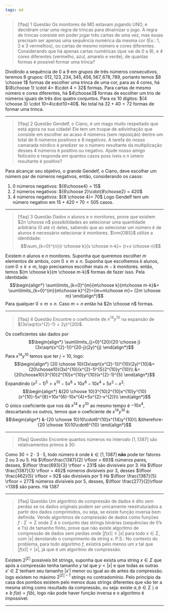```yaml
---
tags: md
---
```

> [!faq] 1 Questão
> Os monitores de MD estavam jogando UNO, e decidiram criar uma regra de trincas para dinamizar o jogo. A regra de trincas consiste em poder jogar três cartas de uma vez, mas essas precisam ser apenas uma sequência numérica da mesma cor (Ex.: 1, 2 e 3 vermelhos), ou cartas de mesmo número e cores diferentes. Considerando que há apenas cartas numéricas (que vai de 0 a 9), e 4 cores  diferentes (vermelho, azul, amarelo e verde), de quantas formas  é possível formar uma trinca?
>

Dividindo a sequência de $0$ a $9$ em grupos de três números consecutivos, teremos $8$ grupos: $012,123,234,345,456,567,678,789$, portanto temos $8 \choose 1$ formas de escolher uma trinca de uma cor, para as $4$ cores, há ${8\choose 1} \cdot 4= 8\cdot 4 = 32$ formas. Para cartas de mesmo número e cores diferentes, há $4\choose3$ formas de escolher um trio de números iguais de três dos quatro conjuntos. Para os $10$ dígitos: ${4 \choose 3} \cdot 10=4\cdot10=40$. No total há $32+40=72$ formas de formar uma trinca.
___

> [!faq] 2 Questão
> Gendelf, o Ciano, é um mago muito respeitado que está agora na sua cidade! Ele tem um truque de adivinhação que consiste em escolher ao acaso 4 números (sem reposição) dentre um total de 6 números positivos e 8 negativos. A tarefa do nosso camarada nórdico é predizer se o número resultante da multiplicação desses 4 números é positivo ou negativo. Ajude nosso amigo feiticeiro e responda em quantos casos poss ́ıveis o n ́umero resultante é positivo?

Para alcançar seu objetivo, o grande Gendelf, o Ciano, deve escolher um número par de números negativos, então, considerando os casos:
1. $0$ números negativos: ${6\choose4} = 15$
2. $2$ números negativos: ${6\choose 2}\cdot{8\choose2} = 420$
3. $4$ números negativos: ${8 \choose 4}= 70$
Logo Gendelf tem um número negativo em $15+420+70=505$ casos.
___
> [!faq] 3 Questão
> Dados $n$ alunos e $n$ monitores, prove que existem $2n \choose n$ possibilidades ao selecionar uma quantidade arbitrária ($0$ até $n$) deles, sabendo que ao selecionar um número $k$ de alunos é necessário selecionar $k$ monitores. $\rm{OBS}$ utilize a identidade:
> $$\sum_{k=0}^{n}{r \choose k}{s \choose n-k}= {r+s \choose n}$$

Existem $n$ alunos e $n$ monitores. Suponha que queremos escolher $m$ elementos de ambos, com $0 \le m \le n$. Suponha que escolhemos $k$ alunos, com $0 \le k\le m$, logo precisamos escolher mais $m-k$ monitores. então, temos ${m \choose k}{m \choose m-k}$ formas de fazer isso. Pela identidade:
$$\begin{align*}
\sum\limits_{k=0}^{m}{m\choose k}{m\choose m-k}&= \sum\limits_{k=0}^{m}{m\choose k}^{2}={m+m\choose m}= {2m \choose m}
\end{align*}$$
Para qualquer $0 \le m \le n$. Caso $m=n$ então há $2n \choose n$ formas.
___
> [!faq] 4 Questão
> Encontre o coeficiente de $x^{14}y^{10}$ na expansão de $(3x\sqrt{x^{2}-1} + 2y)^{20}$.

Os coeficientes são dados por $$\begin{align*}
\sum\limits_{j=0}^{20}{20 \choose j}(3x\sqrt{x^{2}-1})^{20-j}(2y)^{j}
\end{align*}$$
Para $x^{14}y^{10}$ temos que ter $j=10$, logo:
$$\begin{align*}
{20 \choose 10}(3x\sqrt{x^{2}-1})^{10}(2y)^{10}&= {20\choose10}(3x)^{10}(x^{2}-1)^{5}2^{10}y^{10}\\
&= {20\choose10}3^{10}2^{10}x^{10}y^{10}(x^{2}-1)^{5}
\end{align*}$$
Expandindo $(x^{2}-1)^{5} = x^{10}-5x^{8}+10x^{6}-10x^{4}+5x^{2}-x^{2}$:
$$\begin{align*}
&{20 \choose 10}3^{10}2^{10}x^{10}y^{10}(x^{10}-5x^{8}+10x^{6}-10x^{4}+5x^{2}-x^{2})\\
\end{align*}$$
O único coeficiente que nos dá $x^{14}$ e $y^{10}$ ao mesmo tempo é $-10x^{4}$, descartando os outros, temos que o coeficiente de $x^{14}y^{10}$ é:
$$\begin{align*}
&-{20 \choose 10}10\cdot6^{10}x^{14}y^{10}\\
&\therefore-{20 \choose 10}10\cdot6^{10}
\end{align*}$$
  ___
> [!faq] Questão
> Encontre quantos números no intervalo $[1, 1387]$ são relativamentos primos à $30$:
> 

Como $30 = 2\cdot3\cdot5$, todo número $k$ onde $k\in [1,1387]$ **não** pode ter fatores $2$ ou $3$ $ou$ 5.
Há $\lfloor\frac{1387}{2} \rfloor = 693$ números pares, desses, $\lfloor \frac{693}{3} \rfloor = 231$ são divisíveis por $3$. 
Há $\lfloor \frac{1387}{3} \rfloor = 462$ números divisíveis por $3$, desses $\lfloor \frac{462}{5} \rfloor = 92$ são divisíveis por $5$
Há $\lfloor \frac{1387}{5} \rfloor = 277$ números divisíveis por $5$, desses, $\lfloor \frac{277}{2}\rfloor =138$ são pares.
Há $1387$
 


___
> [!faq] Questão
> Um algoritmo de compressão de dados é dito sem perdas se os dados originais podem ser unicamente reestruturados a partir dos dados comprimidos, ou seja, se existe função inversa bem definida. Vendo algoritmos de compressão de dados como funções $f:\Sigma \rightarrow \Sigma$ onde $\Sigma$  é o conjunto das strings binárias (sequências de 0’s e 1’s) de tamanho finito, prove que não existe algoritmo de compressão de dados sem perdas onde $|f(x)| ≤ |x|$ para todo $x \in \Sigma$, com $|x|$ denotando o comprimento da string $x$. P.S.: No contexto do problema, para todo algoritmo $f$, existirá pelo menos um $x$ tal que $|f(x)| < |x|$, já que é um algoritmo de compressão.

Existem $2^{|\Sigma|}$ possíveis bit strings, suponha que exista uma string $x \in \Sigma$ que após a compressão tenha tamanho $y$ tal que $y \lt |x|$ e que todas as outras $x' \in \Sigma$ tenham seu tamanho $|x'|$ menor ou igual ao de antes da compressão. logo existem no máximo $2^{|\Sigma|-1}$ strings no contradomínio. Pelo princípio da casa dos pombos existem pelo menos duas strings diferentes que vão ter a mesma string como resultado da compressão, ou seja: existe $a,b\in \Sigma \mid a\ne b$  $f(a)=f(b)$,  logo não pode haver função inversa e o algoritmo é impossível.
___